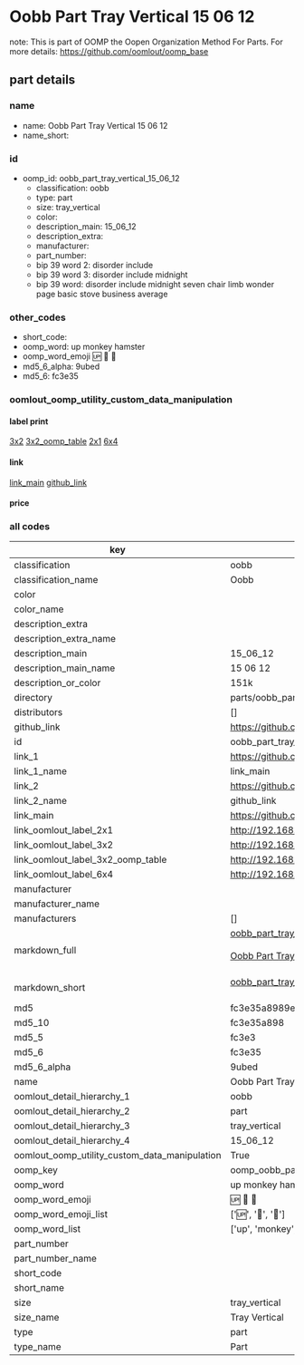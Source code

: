 # Oobb Part Tray Vertical 15 06 12  

note: This is part of OOMP the Oopen Organization Method For Parts. For more details: https://github.com/oomlout/oomp_base

##  part details





### name
* name: Oobb Part Tray Vertical 15 06 12
* name_short: 
### id
* oomp_id: oobb_part_tray_vertical_15_06_12
  * classification: oobb
  * type: part
  * size: tray_vertical
  * color: 
  * description_main: 15_06_12
  * description_extra: 
  * manufacturer: 
  * part_number: 
  * bip 39 word 2: disorder include
  * bip 39 word 3: disorder include midnight
  * bip 39 word: disorder include midnight seven chair limb wonder page basic stove business average

### other_codes
* short_code: 
* oomp_word: up monkey hamster
* oomp_word_emoji :up: :monkey: :hamster:
* md5_6_alpha: 9ubed
* md5_6: fc3e35






### oomlout_oomp_utility_custom_data_manipulation
#### label print
[3x2](http://192.168.1.245:1112/?label=oomp%209ubed)
[3x2_oomp_table](http://192.168.1.107:1112/?label=oomp%209ubed)
[2x1](http://192.168.1.242:1112/?label=oomp%209ubed)
[6x4](http://192.168.1.55:1112/?label=oomp%209ubed)    

#### link

[link_main](https://github.com/oomlout/oomlout_oomp_current_version_messy/tree/main/parts/oobb_part_tray_vertical_15_06_12) [github_link](https://github.com/oomlout/oomlout_oomp_part_src/tree/main/parts/oobb_part_tray_vertical_15_06_12)                             

#### price







### all codes 
| key | value |  
| --- | --- |  
| classification | oobb |  
| classification_name | Oobb |  
| color |  |  
| color_name |  |  
| description_extra |  |  
| description_extra_name |  |  
| description_main | 15_06_12 |  
| description_main_name | 15 06 12 |  
| description_or_color | 151k |  
| directory | parts/oobb_part_tray_vertical_15_06_12 |  
| distributors | [] |  
| github_link | https://github.com/oomlout/oomlout_oomp_part_src/tree/main/parts/oobb_part_tray_vertical_15_06_12 |  
| id | oobb_part_tray_vertical_15_06_12 |  
| link_1 | https://github.com/oomlout/oomlout_oomp_current_version_messy/tree/main/parts/oobb_part_tray_vertical_15_06_12 |  
| link_1_name | link_main |  
| link_2 | https://github.com/oomlout/oomlout_oomp_part_src/tree/main/parts/oobb_part_tray_vertical_15_06_12 |  
| link_2_name | github_link |  
| link_main | https://github.com/oomlout/oomlout_oomp_current_version_messy/tree/main/parts/oobb_part_tray_vertical_15_06_12 |  
| link_oomlout_label_2x1 | http://192.168.1.242:1112/?label=oomp%209ubed |  
| link_oomlout_label_3x2 | http://192.168.1.245:1112/?label=oomp%209ubed |  
| link_oomlout_label_3x2_oomp_table | http://192.168.1.107:1112/?label=oomp%209ubed |  
| link_oomlout_label_6x4 | http://192.168.1.55:1112/?label=oomp%209ubed |  
| manufacturer |  |  
| manufacturer_name |  |  
| manufacturers | [] |  
| markdown_full | [oobb_part_tray_vertical_15_06_12](https://github.com/oomlout/oomlout_oomp_current_version_messy/tree/main/parts/oobb_part_tray_vertical_15_06_12)<br>[](https://github.com/oomlout/oomlout_oomp_current_version_messy/tree/main/parts/oobb_part_tray_vertical_15_06_12)<br>[Oobb Part Tray Vertical 15 06 12](https://github.com/oomlout/oomlout_oomp_current_version_messy/tree/main/parts/oobb_part_tray_vertical_15_06_12)<br><br> |  
| markdown_short | [oobb_part_tray_vertical_15_06_12](https://github.com/oomlout/oomlout_oomp_current_version_messy/tree/main/parts/oobb_part_tray_vertical_15_06_12)<br><br> |  
| md5 | fc3e35a8989effa20712ec4b18dc99fb |  
| md5_10 | fc3e35a898 |  
| md5_5 | fc3e3 |  
| md5_6 | fc3e35 |  
| md5_6_alpha | 9ubed |  
| name | Oobb Part Tray Vertical 15 06 12 |  
| oomlout_detail_hierarchy_1 | oobb |  
| oomlout_detail_hierarchy_2 | part |  
| oomlout_detail_hierarchy_3 | tray_vertical |  
| oomlout_detail_hierarchy_4 | 15_06_12 |  
| oomlout_oomp_utility_custom_data_manipulation | True |  
| oomp_key | oomp_oobb_part_tray_vertical_15_06_12 |  
| oomp_word | up monkey hamster |  
| oomp_word_emoji | :up: :monkey: :hamster: |  
| oomp_word_emoji_list | [':up:', ':monkey:', ':hamster:'] |  
| oomp_word_list | ['up', 'monkey', 'hamster'] |  
| part_number |  |  
| part_number_name |  |  
| short_code |  |  
| short_name |  |  
| size | tray_vertical |  
| size_name | Tray Vertical |  
| type | part |  
| type_name | Part |  

